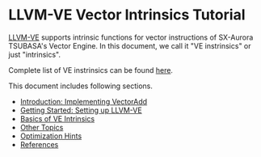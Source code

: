 # LLVM-VE Vector Intrinsics Tutorial

[LLVM-VE](https://github.com/sx-aurora-dev/llvm-project) supports intrinsic functions for vector instructions of SX-Aurora TSUBASA's Vector Engine. In this document, we call it "VE instrinsics" or just "intrinsics".

Complete list of VE instrinsics can be found [here](https://sx-aurora-dev.github.io/velintrin.html).

This document includes following sections.

- [Introduction: Implementing VectorAdd](intro.md)
- [Getting Started: Setting up LLVM-VE](setup.md)
- [Basics of VE Intrinsics](basics.md)
- [Other Topics](topics.md)
- [Optimization Hints](optimization.md)
- [References](references.md)
